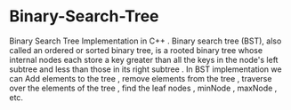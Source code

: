 # Binary-Search-Tree
Binary Search Tree Implementation in C++ . Binary search tree (BST), also called an ordered or sorted binary tree, is a rooted binary tree whose internal nodes each store a key greater than all the keys in the node's left subtree and less than those in its right subtree . In BST implementation we can Add elements to the tree , remove elements from the tree , traverse over the elements of the tree , find the leaf nodes , minNode , maxNode , etc.
